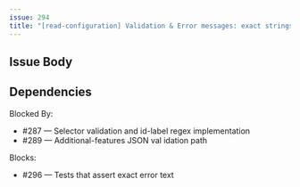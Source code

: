 ```yaml
---
issue: 294
title: "[read-configuration] Validation & Error messages: exact strings and edge cases"
---
```


## Issue Body

## Dependencies

Blocked By:
- #287 — Selector validation and id-label regex implementation
- #289 — Additional-features JSON val
idation path

Blocks:
- #296 — Tests that assert exact error text
